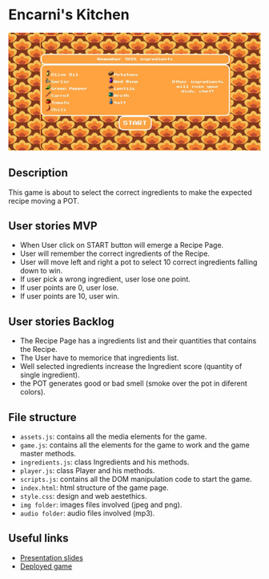 # Encarni's Kitchen


<!-- When you finish, add a nice screenshot of your game -->
[<img src="/img/portada2.jpg">]()

## Description

This game is about to select the correct ingredients to make the expected recipe moving a POT.

## User stories MVP


- When User click on START button will emerge a Recipe Page.
- User will remember the correct ingredients of the Recipe.
- User will move left and right a pot to select 10 correct ingredients falling down to win.
- If user pick a wrong ingredient, user lose one point.
- If user points are 0, user lose.
- If user points are 10, user win.


## User stories Backlog


- The Recipe Page has a ingredients list and their quantities that contains the Recipe.
- The User have to memorice that ingredients list.
- Well selected ingredients increase the Ingredient score (quantity of single ingredient).
- the POT generates good or bad smell (smoke over the pot in diferent colors).


## File structure

- <code>assets.js</code>: contains all the media elements for the game.
- <code>game.js</code>: contains all the elements for the game to work and the game master methods. 
- <code>ingredients.js</code>: class Ingredients and his methods.
- <code>player.js</code>: class Player and his methods.
- <code>scripts.js</code>: contains all the DOM manipulation code to start the game.
- <code>index.html</code>: html structure of the game page.
- <code>style.css</code>: design and web aestethics.
- <code>img folder</code>: images files involved (jpeg and png).
- <code>audio folder</code>: audio files involved (mp3).

## Useful links

<!-- When you finish, add these links and commit -->

- [Presentation slides](https://docs.google.com/presentation/d/1Tu3gWYYkB9Yxx6fZGQkze94Wwbicu_ZliP-plGan27M/edit#slide=id.p)
- [Deployed game](https://mikibrut.github.io/Encarni-s-Kitchen/)
